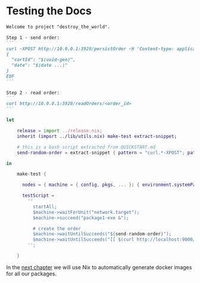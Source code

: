 
# Testing the Docs


````markdown
Welcome to project "destroy_the_world".

Step 1 - send order:
```
curl -XPOST http://10.0.0.1:3920/persistOrder -H 'Content-type: application/json' -d@ <<EOF
{
  "cartId": "$(uuid-gen)",
  "date": "$(date ...)"
}
EOF
```

Step 2 - read order:
```
curl http://10.0.0.1:3920/readOrders/<order_id>
```
````

```nix
let

    release = import ../release.nix;
    inherit (import ../lib/utils.nix) make-test extract-snippet;

    # this is a bash script extracted from QUICKSTART.md
    send-random-order = extract-snippet { pattern = "curl.*-XPOST"; path = ../docs/QUICKSTART.md; filter = '' sed 's/10\.0\.0\.1:3920/localhost:9000/' ''; };

in

    make-test {

      nodes = { machine = { config, pkgs, ... }: { environment.systemPackages = [ release.haskellPackages.enode ]; }; };

      testScript =
        ''
          startAll;
          $machine->waitForUnit("network.target");
          $machine->succeed("package1-exe &");

          # create the order
          $machine->waitUntilSucceeds("${send-random-order}");
          $machine->waitUntilSucceeds("[[ $(curl http://localhost:9000/getOrderCount) -eq 1 ]]");
        '';

    }

```

In the [next chapter](../docker) we will use Nix to automatically generate docker images for all our packages.
